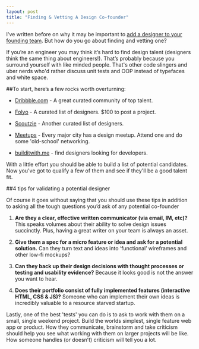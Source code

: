 ```yaml
---
layout: post
title: "Finding & Vetting A Design Co-founder"
---
```


I've written before on why it may be important to [add a designer to your founding team](/2012/05/31/startups-need-design-co-founders.html). But how do you go about finding and vetting one?

If you’re an engineer you may think it’s hard to find design talent (designers think the same thing about engineers!). That’s probably because you surround yourself with like minded people. That's other code slingers and uber nerds who'd rather discuss unit tests and OOP instead of typefaces and white space. 

##To start, here’s a few rocks worth overturning:

- [Dribbble.com](http://www.dribbble.com) - A great curated community of top talent. 

- [Folyo](http://http://www.folyo.me/) - A curated list of designers. $100 to post a project. 

- [Scoutzie](http://www.scoutzie.com) - Another curated list of designers. 

- [Meetups](http://www.meetup.com) - Every major city has a design meetup. Attend one and do some 'old-school' networking.

- [builditwith.me](http://www.builditwith.me) - find designers looking for developers.

With a little effort you should be able to build a list of potential candidates. Now you've got to qualify a few of them and see if they'll be a good talent fit.

##4 tips for validating a potential designer

Of course it goes without saying that you should use these tips in addition to asking all the tough questions you’d ask of any potential co-founder

1. __Are they a clear, effective written communicator (via email, IM, etc)?__ This speaks volumes about their ability to solve design issues succinctly. Plus, having a great writer on your team is always an asset.

2. __Give them a spec for a micro feature or idea and ask for a potential solution.__ Can they turn text and ideas into ‘functional’ wireframes and other low-fi mockups?

3. __Can they back up their design decisions with thought processes or testing and usability evidence?__ Because it looks good is not the answer you want to hear.

4. __Does their portfolio consist of fully implemented features (interactive HTML, CSS & JS)?__ Someone who can implement their own ideas is incredibly valuable to a resource starved startup. 

Lastly, one of the best 'tests' you can do is to ask to work with them on a small, single weekend project. Build the worlds simplest, single feature web app or product. How they communicate, brainstorm and take criticism should help you see what working with them on larger projects will be like. How someone handles (or doesn’t) criticism will tell you a lot.